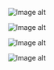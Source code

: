 ![Image alt](https://github.com/homer36h37/img/raw/master/img/img_001.jpg)

![Image alt](https://github.com/homer36h37/img/raw/master/img/img_002.jpg)

![Image alt](https://github.com/homer36h37/img/raw/master/img/img_003.jpg)

![Image alt](https://github.com/homer36h37/img/raw/master/img/img_004.jpg)

